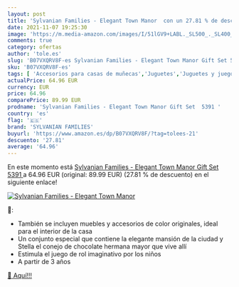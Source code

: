 ```yaml
---
layout: post
title: 'Sylvanian Families - Elegant Town Manor  con un 27.81 % de descuento'
date: 2021-11-07 19:25:30
image: 'https://m.media-amazon.com/images/I/51lGV9+LABL._SL500_._SL400_.jpg'
comments: true
category: ofertas
author: 'tole.es'
slug: 'B07VXQRV8F-es Sylvanian Families - Elegant Town Manor Gift Set 5391'
sku: 'B07VXQRV8F-es'
tags: [ 'Accesorios para casas de muñecas','Juguetes','Juguetes y juegos','Muñecas y accesorios','families','sylvanian','sylvanian families', ]
actualPrice: 64.96 EUR
currency: EUR
price: 64.96
comparePrice: 89.99 EUR
prodname: 'Sylvanian Families - Elegant Town Manor Gift Set  5391 '
country: 'es'
flag: '🇪🇸'
brand: 'SYLVANIAN FAMILIES'
buyurl: 'https://www.amazon.es/dp/B07VXQRV8F/?tag=tolees-21'
descuento: '27.81'
average: '64.96'
---
```


En este momento está [Sylvanian Families - Elegant Town Manor Gift Set  5391 ](https://www.amazon.es/dp/B07VXQRV8F/?tag=tolees-21) a 64.96 EUR (original: 89.99 EUR) (27.81 %  de descuento) en el siguiente enlace!

[![Sylvanian Families - Elegant Town Manor ](https://m.media-amazon.com/images/I/51lGV9+LABL._SL500_._SL400_.jpg)](https://www.amazon.es/dp/B07VXQRV8F/?tag=tolees-21)

🔎:

- También se incluyen muebles y accesorios de color originales, ideal para el interior de la casa
- Un conjunto especial que contiene la elegante mansión de la ciudad y Stella el conejo de chocolate hermana mayor que vive allí
- Estimula el juego de rol imaginativo por los niños
- A partir de 3 años

[🛒 Aquí!!!](https://www.amazon.es/dp/B07VXQRV8F/?tag=tolees-21)
